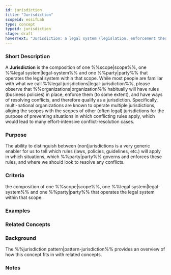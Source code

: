 ```yaml
---
id: jurisdiction
title: "Jurisdiction"
scopeid: essifLab
type: concept
typeid: jurisdiction
stage: draft
hoverText: "Jurisdiction: a legal system (legislation, enforcement thereof, and conflict resolution) that is operated by a party in a certain scope."
---
```


### Short Description
<!--REQUIRED--in 1-3 sentences that describe the concept to a layperson with reasonable accuracy.-->
A **Jurisdiction** is the composition of one %%scope|scope%%, one %%legal system|legal-system%% and one %%party|party%% that operates the legal system within that scope. While most people are familiar with what we call %%legal jurisdictions|legal-jurisdiction%%, please observe that %%organizations|organization%% habitually will have rules (business policies) in place, enforce them (to some extent), and have ways of resolving conflicts, and therefore qualify as a jurisdiction. Specifically, multi-national organizations are known to operate multiple jurisdictions, aliging the scopes with the scopes of other (often legal) jurisdictions for the purpose of preventing situations in which conflicting rules apply, which would lead to many effort-intensive conflict-resolution cases.

### Purpose
<!--Describe why the concept is needed. What purposes does it serve? What can you do with it that you cannot do (as well) without it? What objectives does it help realize? Why is this concept relevant within its scope of definition?-->
The ability to distinguish between (non)jurisdictions is a very generic enabler for us to tell which rules (laws, policies, guidelines, etc.) will apply in which situations, which %%party|party%% governs and enforces these rules, and where we should look to resolve any conflicts.

### Criteria
the composition of one %%scope|scope%%, one %%legal system|legal-system%% and one %%party|party%% that operates the legal system within that scope.

### Examples
<!--Provide a few sentences in which you give examples that obviously qualify as instances of `<New Term>`, and that do NOT obviously qualify. Also, provide examples that are not (so) obvious, but help users to better understand its intension.-->

### Related Concepts
<!--Link to any concepts that are similar but distinct, with a note about the relationship.-->

### Background
<!--Mention and link to the patterns in which this concept plays a (significant) role (possibly explaining the reason/purpose if appropriate), e.g.: -->
The %%jurisdiction pattern|pattern-jurisdiction%% provides an overview of how this concept fits in with related concepts.

### Notes
<!--This (optional) section is the place to put anything for which there is no other good place to put it.-->

<!--
---
### Footnotes

[//]: # This (optional) section contains any footnotes that may have been specified in the text above.

[^1]: the text for footnote [^1] goes here.

-->
